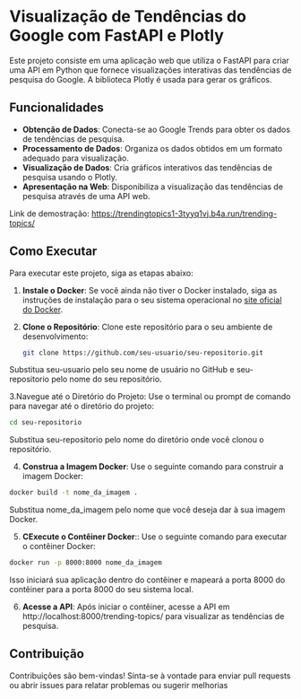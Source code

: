 # Visualização de Tendências do Google com FastAPI e Plotly

Este projeto consiste em uma aplicação web que utiliza o FastAPI para criar uma API em Python que fornece visualizações interativas das tendências de pesquisa do Google. A biblioteca Plotly é usada para gerar os gráficos.

## Funcionalidades

- **Obtenção de Dados**: Conecta-se ao Google Trends para obter os dados de tendências de pesquisa.
- **Processamento de Dados**: Organiza os dados obtidos em um formato adequado para visualização.
- **Visualização de Dados**: Cria gráficos interativos das tendências de pesquisa usando o Plotly.
- **Apresentação na Web**: Disponibiliza a visualização das tendências de pesquisa através de uma API web.

Link de demostração: https://trendingtopics1-3tyyq1vj.b4a.run/trending-topics/

## Como Executar

Para executar este projeto, siga as etapas abaixo:

1. **Instale o Docker**: Se você ainda não tiver o Docker instalado, siga as instruções de instalação para o seu sistema operacional no [site oficial do Docker](https://www.docker.com/get-started).

2. **Clone o Repositório**: Clone este repositório para o seu ambiente de desenvolvimento:

   ```bash
   git clone https://github.com/seu-usuario/seu-repositorio.git
   ```
Substitua seu-usuario pelo seu nome de usuário no GitHub e seu-repositorio pelo nome do seu repositório.

3.Navegue até o Diretório do Projeto: Use o terminal ou prompt de comando para navegar até o diretório do projeto:

```bash
cd seu-repositorio
```

Substitua seu-repositorio pelo nome do diretório onde você clonou o repositório.

4. **Construa a Imagem Docker**: Use o seguinte comando para construir a imagem Docker:

```bash
docker build -t nome_da_imagem .
```

Substitua nome_da_imagem pelo nome que você deseja dar à sua imagem Docker.

5. **CExecute o Contêiner Docker**:: Use o seguinte comando para executar o contêiner Docker:

```bash
docker run -p 8000:8000 nome_da_imagem
```
Isso iniciará sua aplicação dentro do contêiner e mapeará a porta 8000 do contêiner para a porta 8000 do seu sistema local.

6. **Acesse a API**: Após iniciar o contêiner, acesse a API em http://localhost:8000/trending-topics/ para visualizar as tendências de pesquisa.

## Contribuição
Contribuições são bem-vindas! Sinta-se à vontade para enviar pull requests ou abrir issues para relatar problemas ou sugerir melhorias
